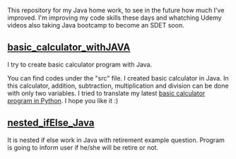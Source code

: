 This repository for my Java home work, to see in the future how much I've improved.
I'm improving my code skills these days and whatching Udemy videos also taking Java bootcamp to become an SDET soon. 

## <a href= "https://github.com/quatronostro/Java_homework/blob/main/myHomepractise/src/H01_home_practise/Calculator.java"> basic_calculator_withJAVA </a>
I try to create basic calculator program with Java.

You can find codes under the "src" file. I created basic calculator in Java. In this calculator, addition, subtraction, multiplication and division can be done with only two variables. I tried to translate my latest <a href="https://github.com/quatronostro/basic_calculator_withPython">basic calculator program in Python</a>. I hope you like it :)

## <a href= "https://github.com/quatronostro/Java_homework/blob/main/myHomepractise/src/H01_home_practise/nested_ifElse.java"> nested_ifElse_Java </a>

It is nested if else work in Java with retirement example question. Program is going to inform user if he/she will be retire or not.
